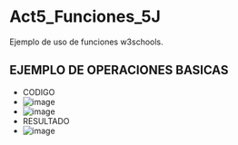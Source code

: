 # Act5_Funciones_5J
Ejemplo de uso de funciones w3schools. 

## EJEMPLO DE OPERACIONES BASICAS
- CODIGO
- ![image](https://github.com/user-attachments/assets/876d3388-a395-4d3f-80bf-0d0b67541b0a)
- ![image](https://github.com/user-attachments/assets/bbea003a-ad28-4dc8-a682-ec100553f547)
- RESULTADO
- ![image](https://github.com/user-attachments/assets/57d95089-c6fc-4148-8679-5edb389e9225)


